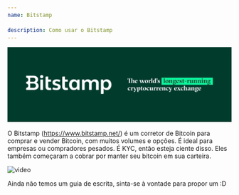 ```yaml
---
name: Bitstamp

description: Como usar o Bitstamp
---
```


![cover](assets/cover.webp)

O Bitstamp (https://www.bitstamp.net/) é um corretor de Bitcoin para comprar e vender Bitcoin, com muitos volumes e opções. É ideal para empresas ou compradores pesados. É KYC, então esteja ciente disso. Eles também começaram a cobrar por manter seu bitcoin em sua carteira.

![video](https://youtu.be/enL6T9J-LnQ)

Ainda não temos um guia de escrita, sinta-se à vontade para propor um :D
